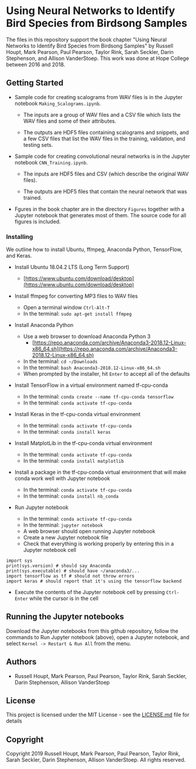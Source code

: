 # Using Neural Networks to Identify Bird Species from Birdsong Samples

The files in this repository support the book chapter "Using Neural Networks to Identify Bird Species from Birdsong Samples" by Russell Houpt, Mark Pearson, Paul Pearson, Taylor Rink, Sarah Seckler, Darin Stephenson, and Allison VanderStoep. This work was done at Hope College between 2016 and 2018.

## Getting Started

- Sample code for creating scalograms from WAV files is in the Jupyter notebook `Making_Scalograms.ipynb`.

	- The inputs are a group of WAV files and a CSV file which lists the WAV files and some of their attributes.
	
	- The outputs are HDF5 files containing scalograms and snippets, and a few CSV files that list the WAV files in the training, validation, and testing sets.

- Sample code for creating convolutional neural networks is in the Jupyter notebook `CNN_Training.ipynb`.

	- The inputs are HDF5 files and CSV (which describe the original WAV files).
	
	- The outputs are HDF5 files that contain the neural network that was trained.

- Fgures in the book chapter are in the directory `Figures` together with a Jupyter notebook that generates most of them.  The source code for all figures is included.

### Installing

We outline how to install Ubuntu, ffmpeg, Anaconda Python, TensorFlow, and Keras.

- Install Ubuntu 18.04.2 LTS (Long Term Support)
	- [https://www.ubuntu.com/download/desktop](https://www.ubuntu.com/download/desktop)

- Install ffmpeg for converting MP3 files to WAV files
	- Open a terminal window `Ctrl-Alt-T`
	- In the terminal: `sudo apt-get install ffmpeg`

- Install Anaconda Python
	- Use a web browser to download Anaconda Python 3
		- [https://repo.anaconda.com/archive/Anaconda3-2018.12-Linux-x86_64.sh](https://repo.anaconda.com/archive/Anaconda3-2018.12-Linux-x86_64.sh)
	- In the terminal: `cd ~/Downloads`
	- In the terminal: `bash Anaconda3-2018.12-Linux-x86_64.sh`
	- When prompted by the installer, hit `Enter` to accept all of the defaults

- Install TensorFlow in a virtual environment named tf-cpu-conda
	- In the terminal: `conda create --name tf-cpu-conda tensorflow`
	- In the terminal: `conda activate tf-cpu-conda`

- Install Keras in the tf-cpu-conda virtual environment
	- In the terminal: `conda activate tf-cpu-conda`
	- In the terminal: `conda install keras`

- Install MatplotLib in the tf-cpu-conda virtual environment
	- In the terminal: `conda activate tf-cpu-conda`
	- In the terminal: `conda install matplotlib`

- Install a package in the tf-cpu-conda virtual environment that will make conda work well with Jupyter notebook 
	- In the terminal: `conda activate tf-cpu-conda`
	- In the terminal: `conda install nb_conda`

- Run Jupyter notebook
	- In the terminal: `conda activate tf-cpu-conda`
	- In the terminal: `jupyter notebook`
	- A web browser should open running Jupyter notebook
	- Create a new Jupyter notebook file
	- Check that everything is working properly by entering this in a Jupyter notebook cell
	
```
import sys
print(sys.version) # should say Anaconda
print(sys.executable) # should have ~/anaconda3/...
import tensorflow as tf # should not throw errors
import keras # should report that it's using the tensorflow backend
```

- Execute the contents of the Jupyter notebook cell by pressing `Ctrl-Enter` while the cursor is in the cell


## Running the Jupyter notebooks

Download the Jupyter notebooks from this github repository, follow the commands to Run Jupyter notebook (above), open a Jupyter notebook, and select `Kernel -> Restart & Run All` from the menu.

## Authors

* Russell Houpt, Mark Pearson, Paul Pearson, Taylor Rink, Sarah Seckler, Darin Stephenson, Allison VanderStoep

## License

This project is licensed under the MIT License - see the [LICENSE.md](LICENSE.md) file for details

## Copyright

Copyright 2019 Russell Houpt, Mark Pearson, Paul Pearson, Taylor Rink, Sarah Seckler, Darin Stephenson, Allison VanderStoep.  All rights reserved.